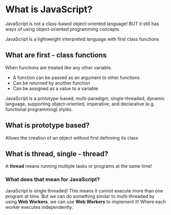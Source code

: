 # What is JavaScript?

JavaScript is not a class-based object-oriented language! BUT it still has ways of using object-oriented programming concepts

JavaScript is a lightweight interpreted language with first class functions

## What are first - class functions

When functions are treated like any other variable.

-   A function can be passed as an argument to other functions
-   Can be returned by another function
-   Can be assigned as a value to a variable

JavaScript is a prototype-based, multi-paradigm, single-threaded, dynamic language, supporting object-oriented, imperative, and declarative (e.g. functional programming) styles.

## What is prototype based?

Allows the creation of an object without first definning its class

## What is thread, single - thread?

A **thread** means running multiple tasks or programs at the same time!

### What does that mean for JavaScript?

JavaScript is single threaded! This means it cannot execute more than one program at time.
But we can do something similar to multi-threaded by using **Web Workers**.
we can use **Web Workers** to implement it! Where each worker executes independently.
